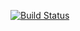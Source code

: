 [![Build Status](https://travis-ci.org/smaring7/StringCalculator.svg?branch=master)](https://travis-ci.org/smaring7/StringCalculator)